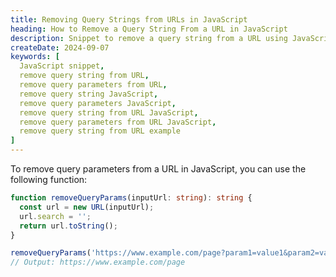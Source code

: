 ```yaml
---
title: Removing Query Strings from URLs in JavaScript
heading: How to Remove a Query String From a URL in JavaScript
description: Snippet to remove a query string from a URL using JavaScript. Learn how to remove query parameters from a URL string.
createDate: 2024-09-07
keywords: [
  JavaScript snippet,
  remove query string from URL,
  remove query parameters from URL,
  remove query string JavaScript,
  remove query parameters JavaScript,
  remove query string from URL JavaScript,
  remove query parameters from URL JavaScript,
  remove query string from URL example
]
---
```


To remove query parameters from a URL in JavaScript, you can use the following function:

```typescript
function removeQueryParams(inputUrl: string): string {
  const url = new URL(inputUrl);
  url.search = '';
  return url.toString();
}
```

```typescript
removeQueryParams('https://www.example.com/page?param1=value1&param2=value2');
// Output: https://www.example.com/page
```
